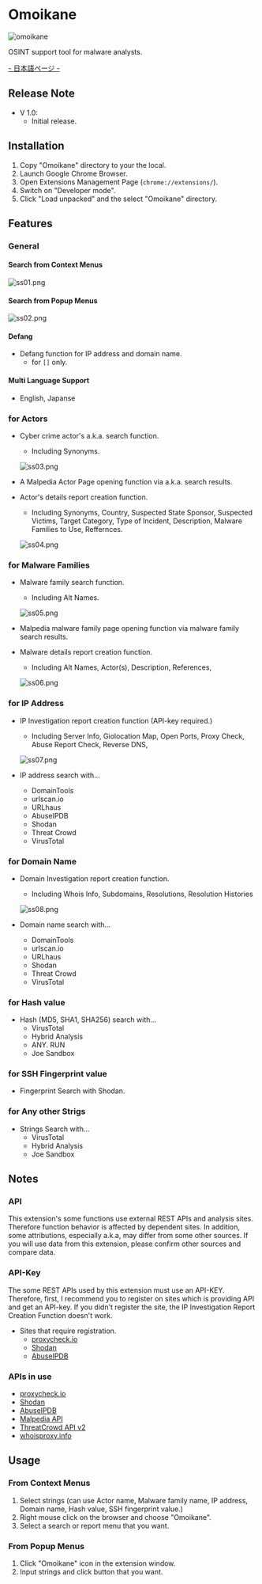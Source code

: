 # Omoikane

![omoikane](./img/banner.png)

OSINT support tool for malware analysts.

[- 日本語ページ -](./README_jp.md)

## Release Note

* V 1.0:
  * Initial release.

## Installation

1. Copy "Omoikane" directory to your the local.
2. Launch Google Chrome Browser.
3. Open Extensions Management Page (`chrome://extensions/`).
4. Switch on "Developer mode".
5. Click "Load unpacked" and the select "Omoikane" directory.

## Features

### General

#### Search from Context Menus

  ![ss01.png](./img/ss01.png)

#### Search from Popup Menus

  ![ss02.png](./img/ss02.png)

#### Defang

* Defang function for IP address and domain name.
  * for `[]` only.

#### Multi Language Support

* English, Japanse

### for Actors

* Cyber crime actor's a.k.a. search function.
  * Including Synonyms.

  ![ss03.png](./img/ss03.png)

* A Malpedia Actor Page opening function via a.k.a. search results.
* Actor's details report creation function.
  * Including Synonyms, Country, Suspected State Sponsor, Suspected Victims, Target Category, Type of Incident, Description, Malware Families to Use, Reffernces.

  ![ss04.png](./img/ss04.png)

### for Malware Families

* Malware family search function.
  * Including Alt Names.

  ![ss05.png](./img/ss05.png)

* Malpedia malware family page opening function via malware family search results.
* Malware details report creation function.
  * Including Alt Names, Actor(s), Description, References,

  ![ss06.png](./img/ss06.png)

### for IP Address

* IP Investigation report creation function (API-key required.)
  * Including Server Info, Giolocation Map, Open Ports, Proxy Check, Abuse Report Check, Reverse DNS, 

  ![ss07.png](./img/ss07.png)

* IP address search with...
  * DomainTools
  * urlscan.io
  * URLhaus
  * AbuseIPDB
  * Shodan
  * Threat Crowd
  * VirusTotal

### for Domain Name

* Domain Investigation report creation function.
  * Including Whois Info, Subdomains, Resolutions, Resolution Histories

  ![ss08.png](./img/ss08.png)

* Domain name search with...
  * DomainTools
  * urlscan.io
  * URLhaus
  * Shodan
  * Threat Crowd
  * VirusTotal

### for Hash value

* Hash (MD5, SHA1, SHA256) search with...
  * VirusTotal
  * Hybrid Analysis
  * ANY. RUN
  * Joe Sandbox

### for SSH Fingerprint value

* Fingerprint Search with Shodan.

### for Any other Strigs

* Strings Search with...
  * VirusTotal
  * Hybrid Analysis
  * Joe Sandbox

## Notes

### API

This extension's some functions use external REST APIs and analysis sites. Therefore function behavior is affected by dependent sites.
In addition, some attributions, especially a.k.a, may differ from some other sources. If you will use data from this extension, please confirm other sources and compare data.

### API-Key

The some REST APIs used by this extension must use an API-KEY.
Therefore, first, I recommend you to register on sites which is providing API and get an API-key.
If you didn't register the site, the IP Investigation Report Creation Function doesn't work.

* Sites that require registration.
  * [proxycheck.io](https://proxycheck.io/api/)
  * [Shodan](https://developer.shodan.io/api)
  * [AbuseIPDB](https://docs.abuseipdb.com/#introduction)

### APIs in use

* [proxycheck.io](https://proxycheck.io/api/)
* [Shodan](https://developer.shodan.io/api)
* [AbuseIPDB](https://docs.abuseipdb.com/#introduction)
* [Malpedia API](https://malpedia.caad.fkie.fraunhofer.de/usage/api)
* [ThreatCrowd API v2](https://github.com/AlienVault-OTX/ApiV2)
* [whoisproxy.info](https://chanshige.hatenablog.com/entry/2019/02/16/184907)

## Usage

### From Context Menus

1. Select strings (can use Actor name, Malware family name, IP address, Domain name, Hash value, SSH fingerprint value.)
2. Right mouse click on the browser and choose "Omoikane".
3. Select a search or report menu that you want.

### From Popup Menus

1. Click "Omoikane" icon in the extension window.
2. Input strings and click button that you want.
